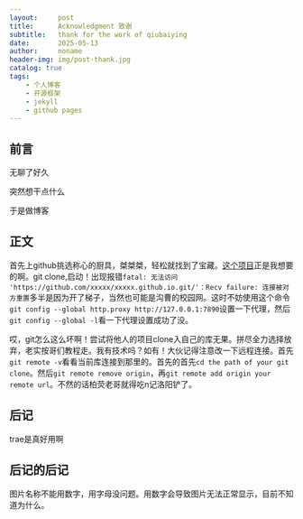 ```yaml
---
layout:     post
title:      Acknowledgment 致谢
subtitle:   thank for the work of qiubaiying
date:       2025-05-13
author:     noname
header-img: img/post-thank.jpg
catalog: true
tags:
    - 个人博客
    - 开源框架
    - jekyll
    - github pages
---
```


## 前言
无聊了好久  

突然想干点什么  

于是做博客  
## 正文
首先上github挑选称心的厨具，桀桀桀，轻松就找到了宝藏。[这个项目](http://https://github.com/qiubaiying/qiubaiying.github.io?tab=readme-ov-file)正是我想要的啊。git clone,启动！出现报错`fatal: 无法访问 'https://github.com/xxxxx/xxxxx.github.io.git/'：Recv failure: 连接被对方重置`多半是因为开了梯子，当然也可能是沟曹的校园网。这时不妨使用这个命令`git config --global http.proxy http://127.0.0.1:7890`设置一下代理，然后`git config --global -l`看一下代理设置成功了没。  

哎，git怎么这么坏啊！尝试将他人的项目clone入自己的库无果。拼尽全力选择放弃，老实按哥们教程走。我有技术吗？如有！大伙记得注意改一下远程连接。首先`git remote -v`看看当前库连接到那里的。首先的首先`cd the path of your git clone`。然后`git remote remove origin`，再`git remote add origin your remote url`。不然的话柏荧老哥就得吃n记洛阳铲了。
## 后记
trae是真好用啊
## 后记的后记
图片名称不能用数字，用字母没问题。用数字会导致图片无法正常显示，目前不知道为什么。
